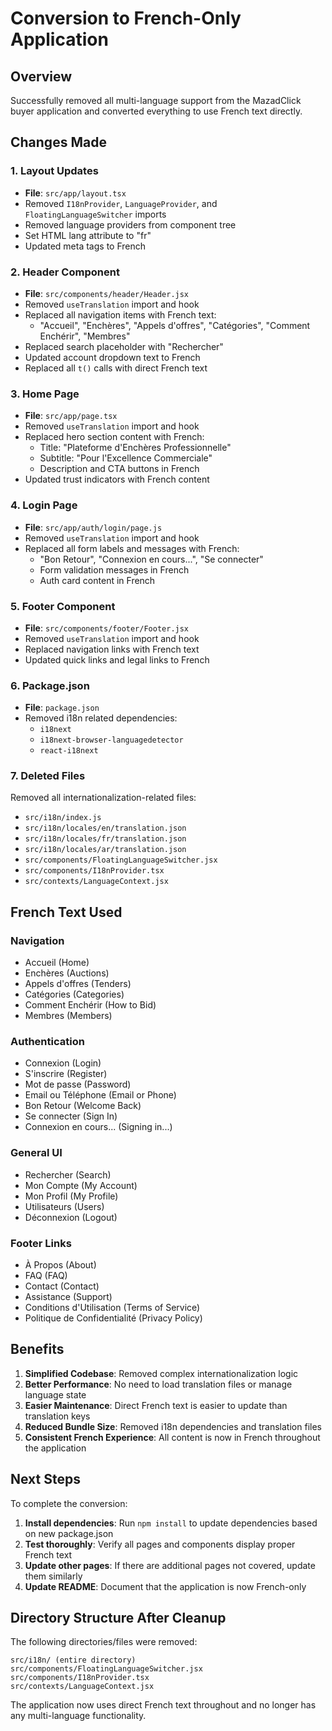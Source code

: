 # Conversion to French-Only Application

## Overview
Successfully removed all multi-language support from the MazadClick buyer application and converted everything to use French text directly.

## Changes Made

### 1. Layout Updates
- **File**: `src/app/layout.tsx`
- Removed `I18nProvider`, `LanguageProvider`, and `FloatingLanguageSwitcher` imports
- Removed language providers from component tree
- Set HTML lang attribute to "fr"
- Updated meta tags to French

### 2. Header Component
- **File**: `src/components/header/Header.jsx`
- Removed `useTranslation` import and hook
- Replaced all navigation items with French text:
  - "Accueil", "Enchères", "Appels d'offres", "Catégories", "Comment Enchérir", "Membres"
- Replaced search placeholder with "Rechercher"
- Updated account dropdown text to French
- Replaced all `t()` calls with direct French text

### 3. Home Page
- **File**: `src/app/page.tsx`
- Removed `useTranslation` import and hook
- Replaced hero section content with French:
  - Title: "Plateforme d'Enchères Professionnelle"
  - Subtitle: "Pour l'Excellence Commerciale"
  - Description and CTA buttons in French
- Updated trust indicators with French content

### 4. Login Page
- **File**: `src/app/auth/login/page.js`
- Removed `useTranslation` import and hook
- Replaced all form labels and messages with French:
  - "Bon Retour", "Connexion en cours...", "Se connecter"
  - Form validation messages in French
  - Auth card content in French

### 5. Footer Component
- **File**: `src/components/footer/Footer.jsx`
- Removed `useTranslation` import and hook
- Replaced navigation links with French text
- Updated quick links and legal links to French

### 6. Package.json
- **File**: `package.json`
- Removed i18n related dependencies:
  - `i18next`
  - `i18next-browser-languagedetector`
  - `react-i18next`

### 7. Deleted Files
Removed all internationalization-related files:
- `src/i18n/index.js`
- `src/i18n/locales/en/translation.json`
- `src/i18n/locales/fr/translation.json`
- `src/i18n/locales/ar/translation.json`
- `src/components/FloatingLanguageSwitcher.jsx`
- `src/components/I18nProvider.tsx`
- `src/contexts/LanguageContext.jsx`

## French Text Used

### Navigation
- Accueil (Home)
- Enchères (Auctions)
- Appels d'offres (Tenders)
- Catégories (Categories)
- Comment Enchérir (How to Bid)
- Membres (Members)

### Authentication
- Connexion (Login)
- S'inscrire (Register)
- Mot de passe (Password)
- Email ou Téléphone (Email or Phone)
- Bon Retour (Welcome Back)
- Se connecter (Sign In)
- Connexion en cours... (Signing in...)

### General UI
- Rechercher (Search)
- Mon Compte (My Account)
- Mon Profil (My Profile)
- Utilisateurs (Users)
- Déconnexion (Logout)

### Footer Links
- À Propos (About)
- FAQ (FAQ)
- Contact (Contact)
- Assistance (Support)
- Conditions d'Utilisation (Terms of Service)
- Politique de Confidentialité (Privacy Policy)

## Benefits

1. **Simplified Codebase**: Removed complex internationalization logic
2. **Better Performance**: No need to load translation files or manage language state
3. **Easier Maintenance**: Direct French text is easier to update than translation keys
4. **Reduced Bundle Size**: Removed i18n dependencies and translation files
5. **Consistent French Experience**: All content is now in French throughout the application

## Next Steps

To complete the conversion:

1. **Install dependencies**: Run `npm install` to update dependencies based on new package.json
2. **Test thoroughly**: Verify all pages and components display proper French text
3. **Update other pages**: If there are additional pages not covered, update them similarly
4. **Update README**: Document that the application is now French-only

## Directory Structure After Cleanup

The following directories/files were removed:
```
src/i18n/ (entire directory)
src/components/FloatingLanguageSwitcher.jsx
src/components/I18nProvider.tsx
src/contexts/LanguageContext.jsx
```

The application now uses direct French text throughout and no longer has any multi-language functionality.
